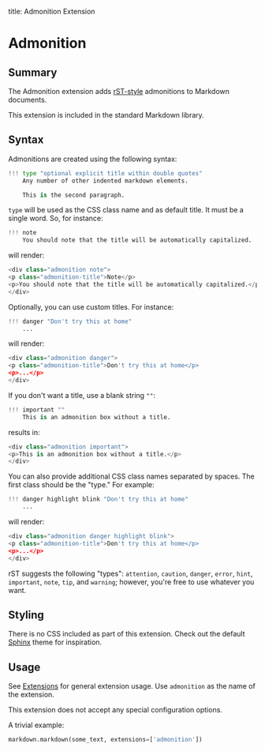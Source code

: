 title: Admonition Extension

Admonition
==========

Summary
-------

The Admonition extension adds [rST-style][rST] admonitions to Markdown documents.

This extension is included in the standard Markdown library.

[rST]: http://docutils.sourceforge.net/docs/ref/rst/directives.html#specific-admonitions

Syntax
------

Admonitions are created using the following syntax:

```py
!!! type "optional explicit title within double quotes"
    Any number of other indented markdown elements.

    This is the second paragraph.
```

`type` will be used as the CSS class name and as default title. It must be a
single word. So, for instance:

```py
!!! note
    You should note that the title will be automatically capitalized.
```

will render:

```py
<div class="admonition note">
<p class="admonition-title">Note</p>
<p>You should note that the title will be automatically capitalized.</p>
</div>
```

Optionally, you can use custom titles. For instance:

```py
!!! danger "Don't try this at home"
    ...
```

will render:

```py
<div class="admonition danger">
<p class="admonition-title">Don't try this at home</p>
<p>...</p>
</div>
```

If you don't want a title, use a blank string `""`:

```py
!!! important ""
    This is an admonition box without a title.
```

results in:

```py
<div class="admonition important">
<p>This is an admonition box without a title.</p>
</div>
```

You can also provide additional CSS class names separated by spaces. The first
class should be the "type." For example:

```py
!!! danger highlight blink "Don't try this at home"
    ...
```

will render:

```py
<div class="admonition danger highlight blink">
<p class="admonition-title">Don't try this at home</p>
<p>...</p>
</div>
```

rST suggests the following "types": `attention`, `caution`, `danger`, `error`,
`hint`, `important`, `note`, `tip`, and `warning`; however, you're free to use
whatever you want.

Styling
-------

There is no CSS included as part of this extension. Check out the default
[Sphinx][sphinx] theme for inspiration.

[sphinx]: https://www.sphinx-doc.org/en/master/

## Usage

See [Extensions](index.md) for general extension usage. Use `admonition` as the
name of the extension.

This extension does not accept any special configuration options.

A trivial example:

```py
markdown.markdown(some_text, extensions=['admonition'])
```

